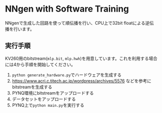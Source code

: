 # NNgen with Software Training

NNgenで生成した回路を使って順伝播を行い、CPU上で32bit floatによる逆伝播を行います。

## 実行手順
KV260用のbitstream(`mlp.bit`, `mlp.hwh`)を用意しています。これを利用する場合には4から手順を開始してください。

1. `python generate_hardware.py`でハードウェアを生成する
2. https://www.acri.c.titech.ac.jp/wordpress/archives/5576 などを参考にbitstreamを生成する
3. PYNQ環境にbitstreamをアップロードする
4. データセットをアップロードする
5. PYNQ上で`python main.py`を実行する
